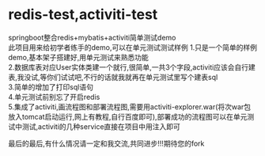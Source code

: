 # redis-test,activiti-test
<span>springboot整合redis+mybatis+activiti简单测试demo</span></br>
<span>此项目用来给初学者练手的demo,可以在单元测试测试样例</span>
<span>1.只是一个简单的样例demo,基本架子搭建好,用单元测试来熟悉功能</span></br>
<span>2.数据库表对应User实体类建一个就行,很简单,一共3个字段,activiti应该会自行建表,我没试,等你们试试吧,不行的话就我就再在单元测试里写个建表sql</span></br>
<span>3.简单的增加了打印sql语句</span></br>
<span>4.单元测试前别忘了开启redis</span></br>
<span>5.集成了activiti,画流程图和部署流程图,需要用activiti-explorer.war(将次war包放入tomcat启动运行,网上有教程,自行百度即可),部署成功的流程图可以在单元测试中测试,activiti的几种service直接在项目中用注入即可<span>
</br>

最后的最后,有什么情况请一定和我交流,共同进步!!!期待您的fork

